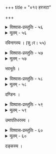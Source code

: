 +++
title = "०१२ हरजटा"

+++



<details><summary>विश्वास-प्रस्तुतिः - ५६</summary>

ज्वालेवोर्ध्वविसर्पिणी परिणतस्यान्तस् तपस् तेजसो  
गङ्गातोयतरङ्गसर्पवसतिर् वल्मीकलक्ष्मीर् इव ।  
सन्द्येवार्द्रमृणालकोमलतनोर् इन्दोः सहस्थायिनी  
पायाद् वस् तरुणांशुकपिला शम्भोर् जटासंहतिः ॥५६॥
</details>

<details><summary>मूलम् - ५६</summary>

ज्वालेवोर्ध्वविसर्पिणी परिणतस्यान्तस् तपस् तेजसो  
गङ्गातोयतरङ्गसर्पवसतिर् वल्मीकलक्ष्मीर् इव ।  
सन्द्येवार्द्रमृणालकोमलतनोर् इन्दोः सहस्थायिनी  
पायाद् वस् तरुणांशुकपिला शम्भोर् जटासंहतिः ॥५६॥
</details>


रविनागस्य । (सु।र। ५५)  



<details><summary>विश्वास-प्रस्तुतिः - ५७</summary>

चूडापीडनिबद्धवासुकिफणाफूत्कारनिर्यद्विष  
ज्वालाजृम्भितमत्स्यकच्चपवधूलीढेन्दुलेखामृतम् ।  
अव्याद् वः स्मरसूदनस्य मदनक्रीडाकचाकर्षणश्  
च्योतन्नाकसरित्सरोषगिरिजादृष्टं जटामण्डलम् ॥५७॥
</details>

<details><summary>मूलम् - ५७</summary>

चूडापीडनिबद्धवासुकिफणाफूत्कारनिर्यद्विष  
ज्वालाजृम्भितमत्स्यकच्चपवधूलीढेन्दुलेखामृतम् ।  
अव्याद् वः स्मरसूदनस्य मदनक्रीडाकचाकर्षणश्  
च्योतन्नाकसरित्सरोषगिरिजादृष्टं जटामण्डलम् ॥५७॥
</details>


भवभूतेः ।  



<details><summary>विश्वास-प्रस्तुतिः - ५८</summary>

क्वचिद् अमरसरित् क्वचित् कपालं  
क्वचिद् उरगाः क्वचिद् ऐन्दवी च लेखा ।  
इति विषमविभूषणैर् उपेता   
प्रमथपतेर् अवताज् जटाटवी ॥५८॥
</details>

<details><summary>मूलम् - ५८</summary>

क्वचिद् अमरसरित् क्वचित् कपालं  
क्वचिद् उरगाः क्वचिद् ऐन्दवी च लेखा ।  
इति विषमविभूषणैर् उपेता   
प्रमथपतेर् अवताज् जटाटवी ॥५८॥
</details>


दण्डिनः ।  



<details><summary>विश्वास-प्रस्तुतिः - ५९</summary>

उत्पत्रेव दृशोर्चिषा कुसुमितेवेन्दोः करैर् भोगिभिः   
सारोहेव जटाटवी फलतु वः श्रेयो भवानीपतेः ।  
यत्पर्यन्तविवर्तिनः सुरसरित्पूरस्य भूरिस्फुरत्  
फेनेण्डूकविलासम् अञ्चति विधेर् जीर्णा कपालावली ॥५९॥
</details>

<details><summary>मूलम् - ५९</summary>

उत्पत्रेव दृशोर्चिषा कुसुमितेवेन्दोः करैर् भोगिभिः   
सारोहेव जटाटवी फलतु वः श्रेयो भवानीपतेः ।  
यत्पर्यन्तविवर्तिनः सुरसरित्पूरस्य भूरिस्फुरत्  
फेनेण्डूकविलासम् अञ्चति विधेर् जीर्णा कपालावली ॥५९॥
</details>


उमापतिधरस्य ।  



<details><summary>विश्वास-प्रस्तुतिः - ६०</summary>

मूलावनद्धभुजगेन्द्रकृतालवाल  
बन्धाः स्खलत्त्रिदशसिन्धुजलौघसिक्ताः ।  
उन्मुक्तचन्द्रकुसुमा जगतां हिताय  
शम्भोर् जटाः कनककल्पलताः फलन्तु ॥६०॥
</details>

<details><summary>मूलम् - ६०</summary>

मूलावनद्धभुजगेन्द्रकृतालवाल  
बन्धाः स्खलत्त्रिदशसिन्धुजलौघसिक्ताः ।  
उन्मुक्तचन्द्रकुसुमा जगतां हिताय  
शम्भोर् जटाः कनककल्पलताः फलन्तु ॥६०॥
</details>


दङ्कस्य ।  

